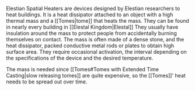 Elestian Spatial Heaters are devices designed by Elestian researchers to heat buildings. It is a heat dissipator attached to an object with a high thermal mass and a [[Tomes|tome]] that heats the mass. They can be found in nearly every building in [[Elestal Kingdom|Elestal]] They usually have insulation around the mass to protect people from accidentally burning themselves on contact. The mass is often made of a dense stone, and the heat dissipator, packed conductive metal rods or plates to obtain high surface area. They require occasional activation, the interval depending on the specifications of the device and the desired temperature.

The mass is needed since [[Tomes#Tomes with Extended Time Casting|slow releasing tomes]] are quite expensive, so the [[Tomes]]' heat needs to be spread out over time.